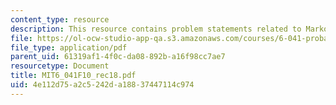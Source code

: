 ```yaml
---
content_type: resource
description: This resource contains problem statements related to Markov chains.
file: https://ol-ocw-studio-app-qa.s3.amazonaws.com/courses/6-041-probabilistic-systems-analysis-and-applied-probability-fall-2010/4e112d75a2c5242da18837447114c974_MIT6_041F10_rec18.pdf
file_type: application/pdf
parent_uid: 61319af1-4f0c-da08-892b-a16f98cc7ae7
resourcetype: Document
title: MIT6_041F10_rec18.pdf
uid: 4e112d75-a2c5-242d-a188-37447114c974
---
```


